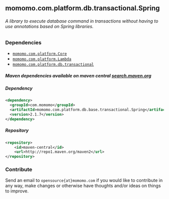 <!---
-->

## momomo.com.platform.db.transactional.Spring

###### A library to execute database command in transactions without having to use annotations based on Spring libraries.  

### Dependencies 
* [`momomo.com.platform.Core`](https://github.com/momomo/momomo.com.platform.Core) 
* [`momomo.com.platform.Lambda`](https://github.com/momomo/momomo.com.platform.Lambda)
* [`momomo.com.platform.db.transactional`](https://github.com/momomo/momomo.com.platform.db.transactional)

##### Maven dependencies available on maven central [search.maven.org](https://search.maven.org/search?q=com.momomo)
##### Dependency   
```xml
<dependency>
  <groupId>com.momomo</groupId>
  <artifactId>momomo.com.platform.db.base.transactional.Spring</artifactId>
  <version>2.1.7</version>
</dependency>                                                      
```                         
##### Repository
```xml
<repository>
    <id>maven-central</id>
    <url>http://repo1.maven.org/maven2</url>
</repository>
```

### Contribute
Send an email to `opensource{at}momomo.com` if you would like to contribute in any way, make changes or otherwise have thoughts and/or ideas on things to improve.
